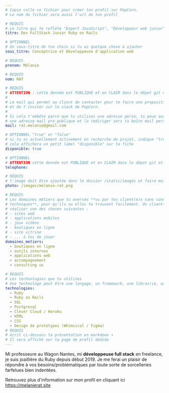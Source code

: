 ```yaml
---
# Copie colle ce fichier pour créer ton profil sur PopCorn.
# Le nom du fichier sera aussi l'url de ton profil

# REQUIS
# Le titre qui te refléte "Expert JavaScript", "Développeur web junior"
titre: Dev FullStack Junior Ruby on Rails

# OPTIONNEL
# Un sous-titre de ton choix si tu as quelque chose à ajouter
sous_titre: Conceptrice et Développeuse d'application web

# REQUIS
prenom: Mélanie

# REQUIS
nom: RAT

# REQUIS
# ATTENTION : cette donnée est PUBLIQUE et en CLAIR dans le dépot git et sur le site
#
# Le mail qui permet au client de contacter pour te faire une proposition de projet
# et de t'inviter sur le slack de PopCorn.
#
# Si cela t'embête parce que tu utilises une adresse perso, tu peux aussi te créer
# une adresse mail pro publique et la rediriger vers ta boîte mail perso
mail: rat.melanie@gmail.com

# OPTIONNEL "true" or "false"
# si tu as actuellement activement en recherche de projet, indique "true" ici,
# cela affichera un petit label "disponible" sur ta fiche
disponible: true

# OPTIONNEL
# ATTENTION cette donnée est PUBLIQUE et en CLAIR dans le dépot git et sur le site
telephone:

# REQUIS
# l'image doit être ajoutée dans le dossier /static/images et faire moins de 100ko ! Sa hauteur affichée sur le site sera de 300px, elle s'adaptera comme elle peut au responsive avec du css.
photo: /images/melanie-rat.png

# REQUIS
# Les domaines métiers que tu exerces **vu par tes client(e)s sans connaissances
# techniques**, pour qu'ils ou elles te trouvent facilement. Un client(e) veut par exemple
# réaliser une des choses suivantes :
# - sites web
# - applications mobiles
# - jeux vidéos
# - boutiques en ligne
# - site vitrine
# - ... à toi de jouer
domaines_metiers:
  - boutiques en ligne
  - outils internes
  - applications web
  - accompagnement
  - consulting ux

# REQUIS
# Les technologies que tu utilises
# Une technologe peut être une langage, un framework, une librairie, un CMS ...
technologies:
  - Ruby
  - Ruby on Rails
  - SQL
  - Postgresql
  - Clever Cloud / Heroku
  - HTML
  - CSS
  - Design de prototypes (Whimsical / Figma)
# REQUIS
# écrit ci-dessous ta présentation en markdown ⬇️
# Il sera affiché sur ta page de profil dédiée
---
```


Mi professeure au Wagon Nantes, mi **développeuse full stack** en freelance, je suis joaillière du Ruby depuis début 2019. Je me ferai un plaisir de répondre à vos besoins/problématiques par toute sorte de sorcelleries farfelues bien indentées.

Retrouvez plus d'information sur mon profil en cliquant ici https://melanierat.site
